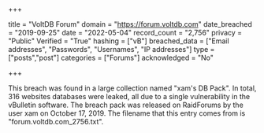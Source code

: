 +++

title = "VoltDB Forum"
domain = "https://forum.voltdb.com"
date_breached = "2019-09-25"
date = "2022-05-04"
record_count = "2,756"
privacy = "Public"
Verified = "True"
hashing = ["vB"]
breached_data = ["Email addresses", "Passwords", "Usernames", "IP addresses"]
type = ["posts","post"]
categories = ["Forums"]
acknowledged = "No"


+++


This breach was found in a large collection named "xam's DB Pack". In total, 316 websites databases were leaked, all due to a single vulnerability in the vBulletin software. The breach pack was released on RaidForums by the user xam on October 17, 2019. The filename that this entry comes from is "forum.voltdb.com_2756.txt".

